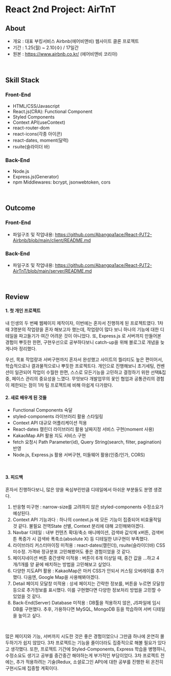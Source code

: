 # React 2nd Project: AirTnT

## About
- 개요 : 대표 부킹서비스 Airbnb(에어비앤비) 웹사이트 클론 프로젝트
- 기간 : 1.25(월) ~ 2.10(수) / 17일간
- 원본 : https://www.airbnb.co.kr/ (에어비앤비 코리아)
<br />

## Skill Stack
### Front-End
- HTML/CSS/Javascript
- React.js(CRA): Functional Component
- Styled Components
- Context API(useContext)
- react-router-dom
- react-icons(각종 아이콘)
- react-dates, moment(달력)
- rsuite(슬라이더 바)

### Back-End
- Node.js
- Express.js(Generator)
- npm Middlewares: bcrypt, jsonwebtoken, cors
<br />

## Outcome


### Front-End
- 파일구조 및 작업내용: https://github.com/Abangpa1ace/React-PJT2-Airbnb/blob/main/client/README.md

### Back-End
- 파일구조 및 작업내용: https://github.com/Abangpa1ace/React-PJT2-AirTnT/blob/main/server/README.md
<br />

## Review
#### 1. 첫 개인 프로젝트
내 인생의 두 번째 웹페이지 제작이자, 이번에는 혼자서 진행하게 된 프로젝트였다. 
1차때 3명분의 작업량을 혼자 해보고자 했는데, 작업량이 많다 보니 하나의 기능에 대한 디테일을 파고들기가 여간 어려운 것이 아니었다.
또, Express.js 로 서버까지 만들어본 경험이 뿌듯한 한편, 구현우선으로 공부하다보니 catch-up을 위해 블로그로 개념을 늦게나마 정리했다.
<br />

우선, 목표 작업량과 서버구현까지 혼자서 완성했고 사이트의 퀄리티도 높은 편이어서, 학습적으로나 결과물적으로나 뿌듯한 프로젝트다.
개인으로 진행해보니 초기세팅, 컨벤션이 일관되어 작업이 수월한 한편, 스스로 모든기능을 고민하고 결정하기 위한 선택&집중, 페이스 관리의 중요성을 느꼈다.
무엇보다 개발업무의 꽃인 협업과 공통관리의 경험이 제한되는 점이 1차 팀 프로젝트에 비해 아쉽게 다가왔다.
<br />

#### 2. 새로 배우게 된 것들
- Functional Components 숙달 
- styled-components 라이브러리 활용 스타일링
- Context API 대규모 어플리케이션 적용 
- React-dates 캘린더 라이브러리 활용 날짜지정 서비스 구현(moment 사용)
- KakaoMap API 활용 지도 서비스 구현 
- fetch 요청시 Path Parameter(id), Query String(search, filter, pagination) 반영
- Node.js, Express.js 활용 서버구현, 미들웨어 활용(인증/인가, CORS) 
<br />

#### 3. 피드백
혼자서 진행하다보니, 많은 양을 욕심부린만큼 디테일에서 아쉬운 부분들도 분명 생겼다.
1) 반응형 미구현 : narrow-size를 고려하지 않은 styled-components 수정소요가 예상된다.
2) Context API 기능과다 : 하나의 context.js 에 모든 기능이 집중되어 비효율적일 것 같다. 불필요 전역State 선별, Context 분리에 대해 고민해봐야겠다.
3) Navbar 디테일 : 내부 컨텐츠 확대/축소 애니메이션, 검색바 값삭제 x버튼, 검색버튼 폭증가 시 검색바 폭축소(absolute X) 등 디테일한 UI구현이 부족했다.
4) 라이브러리 커스터마이징 미적용 : react-dates(캘린더), rsuite(슬라이더바) CSS 미수정. 가격바 정규분포 고민해봤어도 좋은 경험이었을 것 같다.
5) 페이지네이션 버튼 중간생략 미적용 : 버튼이 6개 이상일 때, 중간 값을 ...하고 4개/1개를 양 끝에 배치하는 방법을 고민해보고 싶었다.
6) 다양한 지도API 활용 : KakaoMap은 마커 CSS가 안되서 커스텀 오버레이를 추가했다. 다음엔, Google Map을 사용해봐야겠다.
7) Detail 페이지 모달창 미적용 : 상세 페이지는 간략한 정보를, 버튼을 누르면 모달창 등으로 추가정보를 표시했다. 이를 구현했다면 다양한 정보처리 방법을 고민할 수 있었을 것 같다.
8) Back-End(Server) Database 미적용 : DB툴을 적용하지 않은, JS파일에 임시DB를 구현했다. 추후, 가용하다면 MySQL, MongoDB 등을 학습하여 서버 디테일을 높이고 싶다.
<br />

많은 페이지와 기능, 서버까지 시도한 것은 좋은 경험이었으나 그만큼 하나에 온연히 몰두하기가 쉽지 않았다. 3차 프로젝트는 기능을 줄이더라도 집중적으로 해볼 필요가 있다고 생각했다.
또한, 프로젝트 기간에 Styled-Components, Express 학습을 병행하니, 수정소요도 생기고 공부를 중간중간 해야하는게 부가적인 부담이었다.
3차 프로젝트 전에는, 추가 적용하려는 기술(Redux, 소셜로그인 API)에 대한 공부를 진행한 뒤 온전히 구현시도에 집중할 계획이다.
